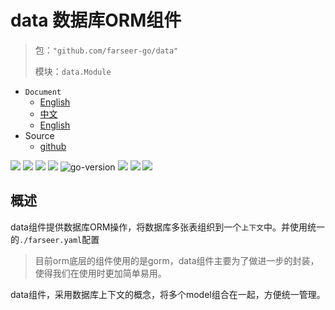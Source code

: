 # data 数据库ORM组件

> 包：`"github.com/farseer-go/data"`
> 
> 模块：`data.Module`

- `Document`
    - [English](https://farseer-go.gitee.io/en-us/)
    - [中文](https://farseer-go.gitee.io/)
    - [English](https://farseer-go.github.io/doc/en-us/)
- Source
    - [github](https://github.com/farseer-go/fs)

![](https://img.shields.io/github/stars/farseer-go?style=social)
![](https://img.shields.io/github/license/farseer-go/data)
![](https://img.shields.io/github/go-mod/go-version/farseer-go/data)
![](https://img.shields.io/github/v/release/farseer-go/data)
![go-version](https://img.shields.io/github/go-mod/go-version/farseer-go/data)
![](https://img.shields.io/github/languages/code-size/farseer-go/data)
![](https://img.shields.io/github/directory-file-count/farseer-go/data)
![](https://goreportcard.com/badge/github.com/farseer-go/data)

## 概述

data组件提供数据库ORM操作，将数据库多张表组织到一个`上下文`中。并使用统一的`./farseer.yaml`配置

> 目前orm底层的组件使用的是gorm，data组件主要为了做进一步的封装，使得我们在使用时更加简单易用。

data组件，采用数据库上下文的概念，将多个model组合在一起，方便统一管理。